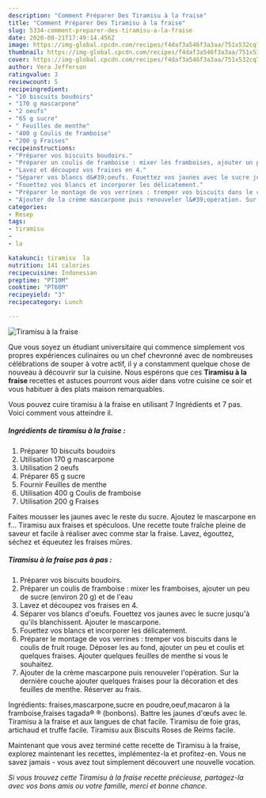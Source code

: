 ```yaml
---
description: "Comment Préparer Des Tiramisu à la fraise"
title: "Comment Préparer Des Tiramisu à la fraise"
slug: 5334-comment-preparer-des-tiramisu-a-la-fraise
date: 2020-08-21T17:49:14.456Z
image: https://img-global.cpcdn.com/recipes/f4daf3a546f3a3aa/751x532cq70/tiramisu-a-la-fraise-photo-principale-de-la-recette.jpg
thumbnail: https://img-global.cpcdn.com/recipes/f4daf3a546f3a3aa/751x532cq70/tiramisu-a-la-fraise-photo-principale-de-la-recette.jpg
cover: https://img-global.cpcdn.com/recipes/f4daf3a546f3a3aa/751x532cq70/tiramisu-a-la-fraise-photo-principale-de-la-recette.jpg
author: Vera Jefferson
ratingvalue: 3
reviewcount: 5
recipeingredient:
- "10 biscuits boudoirs"
- "170 g mascarpone"
- "2 oeufs"
- "65 g sucre"
- " Feuilles de menthe"
- "400 g Coulis de framboise"
- "200 g Fraises"
recipeinstructions:
- "Préparer vos biscuits boudoirs."
- "Préparer un coulis de framboise : mixer les framboises, ajouter un peu de sucre (environ 20 g) et de l&#39;eau"
- "Lavez et découpez vos fraises en 4."
- "Séparer vos blancs d&#39;oeufs. Fouettez vos jaunes avec le sucre jusqu&#39;à qu&#39;ils blanchissent. Ajouter le mascarpone."
- "Fouettez vos blancs et incorporer les délicatement."
- "Préparer le montage de vos verrines : tremper vos biscuits dans le coulis de fruit rouge. Déposer les au fond, ajouter un peu et coulis et quelques fraises. Ajouter quelques feuilles de menthe si vous le souhaitez."
- "Ajouter de la crème mascarpone puis renouveler l&#39;opération. Sur la dernière couche ajouter quelques fraises pour la décoration et des feuilles de menthe. Réserver au frais."
categories:
- Resep
tags:
- tiramisu
- 
- la

katakunci: tiramisu  la 
nutrition: 141 calories
recipecuisine: Indonesian
preptime: "PT10M"
cooktime: "PT60M"
recipeyield: "3"
recipecategory: Lunch

---
```



![Tiramisu à la fraise](https://img-global.cpcdn.com/recipes/f4daf3a546f3a3aa/751x532cq70/tiramisu-a-la-fraise-photo-principale-de-la-recette.jpg)

Que vous soyez un étudiant universitaire qui commence simplement vos propres expériences culinaires ou un chef chevronné avec de nombreuses célébrations de souper à votre actif, il y a constamment quelque chose de nouveau à découvrir sur la cuisine. Nous espérons que ces <strong> Tiramisu à la fraise </strong> recettes et astuces pourront vous aider dans votre cuisine ce soir et vous habituer à des plats maison remarquables.

<!--inarticleads1-->

Vous pouvez cuire tiramisu à la fraise en utilisant 7 Ingrédients et 7 pas. Voici comment vous atteindre il.

##### Ingrédients de tiramisu à la fraise :

1. Préparer 10 biscuits boudoirs
1. Utilisation 170 g mascarpone
1. Utilisation 2 oeufs
1. Préparer 65 g sucre
1. Fournir  Feuilles de menthe
1. Utilisation 400 g Coulis de framboise
1. Utilisation 200 g Fraises


Faites mousser les jaunes avec le reste du sucre. Ajoutez le mascarpone en f… Tiramisu aux fraises et spéculoos. Une recette toute fraîche pleine de saveur et facile à réaliser avec comme star la fraise. Lavez, égouttez, séchez et équeutez les fraises mûres. 

<!--inarticleads2-->

##### Tiramisu à la fraise pas à pas :

1. Préparer vos biscuits boudoirs.
1. Préparer un coulis de framboise : mixer les framboises, ajouter un peu de sucre (environ 20 g) et de l&#39;eau
1. Lavez et découpez vos fraises en 4.
1. Séparer vos blancs d&#39;oeufs. Fouettez vos jaunes avec le sucre jusqu&#39;à qu&#39;ils blanchissent. Ajouter le mascarpone.
1. Fouettez vos blancs et incorporer les délicatement.
1. Préparer le montage de vos verrines : tremper vos biscuits dans le coulis de fruit rouge. Déposer les au fond, ajouter un peu et coulis et quelques fraises. Ajouter quelques feuilles de menthe si vous le souhaitez.
1. Ajouter de la crème mascarpone puis renouveler l&#39;opération. Sur la dernière couche ajouter quelques fraises pour la décoration et des feuilles de menthe. Réserver au frais.


Ingrédients: fraises,mascarpone,sucre en poudre,oeuf,macaron à la framboise,fraises tagada® ® (bonbons). Battre les jaunes d&#39;œufs avec le. Tiramisu à la fraise et aux langues de chat facile. Tiramisu de foie gras, artichaud et truffe facile. Tiramisu aux Biscuits Roses de Reims facile. 

<!--inarticleads1-->

<p>
Maintenant que vous avez terminé cette recette de Tiramisu à la fraise, explorez maintenant les recettes, implémentez-la et profitez-en. Vous ne savez jamais - vous avez tout simplement découvert une nouvelle vocation.
</p>

<p>
<i>Si vous trouvez cette Tiramisu à la fraise recette précieuse, partagez-la avec vos bons amis ou votre famille, merci et bonne chance.</i>
</p>
